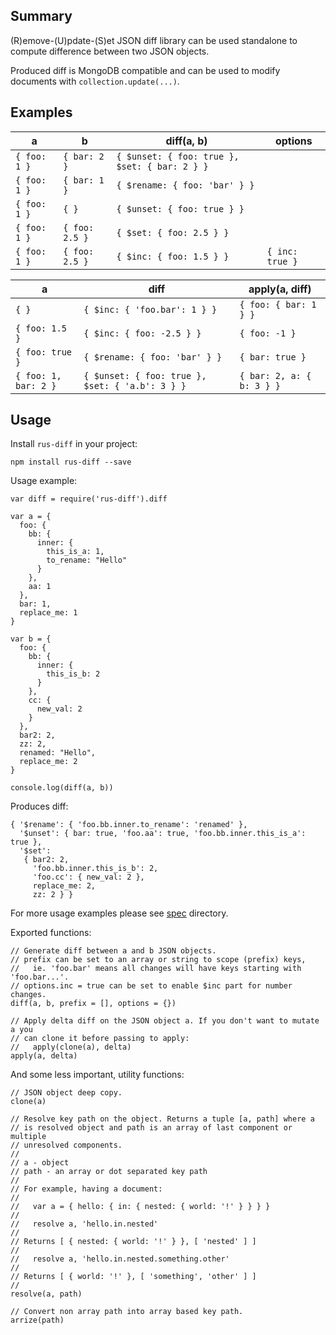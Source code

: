 ## Summary

(R)emove-(U)pdate-(S)et JSON diff library can be used standalone to compute difference between two JSON objects.

Produced diff is MongoDB compatible and can be used to modify documents with `collection.update(...)`.

## Examples

| a | b | diff(a, b) | options |
|---|---|------------|---------|
| `{ foo: 1 }` | `{ bar: 2 }` | `{ $unset: { foo: true }, $set: { bar: 2 } }` | |
| `{ foo: 1 }` | `{ bar: 1 }` | `{ $rename: { foo: 'bar' } }` | |
| `{ foo: 1 }` | `{ }` | `{ $unset: { foo: true } }` | |
| `{ foo: 1 }` | `{ foo: 2.5 }` | `{ $set: { foo: 2.5 } }` | |
| `{ foo: 1 }` | `{ foo: 2.5 }` | `{ $inc: { foo: 1.5 } }` | `{ inc: true }` |

| a | diff | apply(a, diff) |
|---|---|-------------|
| `{ }` | `{ $inc: { 'foo.bar': 1 } }` | `{ foo: { bar: 1 } }` |
| `{ foo: 1.5 }` | `{ $inc: { foo: -2.5 } }` | `{ foo: -1 }` |
| `{ foo: true }` | `{ $rename: { foo: 'bar' } }` | `{ bar: true }` |
| `{ foo: 1, bar: 2 }` | `{ $unset: { foo: true }, $set: { 'a.b': 3 } }` | `{ bar: 2, a: { b: 3 } }` |

## Usage

Install `rus-diff` in your project:

    npm install rus-diff --save

Usage example:

    var diff = require('rus-diff').diff

    var a = {
      foo: {
        bb: {
          inner: {
            this_is_a: 1,
            to_rename: "Hello"
          }
        },
        aa: 1
      },
      bar: 1,
      replace_me: 1
    }

    var b = {
      foo: {
        bb: {
          inner: {
            this_is_b: 2
          }
        },
        cc: {
          new_val: 2
        }
      },
      bar2: 2,
      zz: 2,
      renamed: "Hello",
      replace_me: 2
    }

    console.log(diff(a, b))

Produces diff:

    { '$rename': { 'foo.bb.inner.to_rename': 'renamed' },
      '$unset': { bar: true, 'foo.aa': true, 'foo.bb.inner.this_is_a': true },
      '$set':
       { bar2: 2,
         'foo.bb.inner.this_is_b': 2,
         'foo.cc': { new_val: 2 },
         replace_me: 2,
         zz: 2 } }

For more usage examples please see [spec](spec) directory.

Exported functions:

    // Generate diff between a and b JSON objects.
    // prefix can be set to an array or string to scope (prefix) keys,
    //   ie. 'foo.bar' means all changes will have keys starting with 'foo.bar...'.
    // options.inc = true can be set to enable $inc part for number changes.
    diff(a, b, prefix = [], options = {})

    // Apply delta diff on the JSON object a. If you don't want to mutate a you
    // can clone it before passing to apply:
    //   apply(clone(a), delta)
    apply(a, delta)

And some less important, utility functions:

    // JSON object deep copy.
    clone(a)

    // Resolve key path on the object. Returns a tuple [a, path] where a
    // is resolved object and path is an array of last component or multiple
    // unresolved components.
    //
    // a - object
    // path - an array or dot separated key path
    //
    // For example, having a document:
    //
    //   var a = { hello: { in: { nested: { world: '!' } } } }
    //
    //   resolve a, 'hello.in.nested'
    //
    // Returns [ { nested: { world: '!' } }, [ 'nested' ] ]
    //
    //   resolve a, 'hello.in.nested.something.other'
    //
    // Returns [ { world: '!' }, [ 'something', 'other' ] ]
    //
    resolve(a, path)

    // Convert non array path into array based key path.
    arrize(path)
